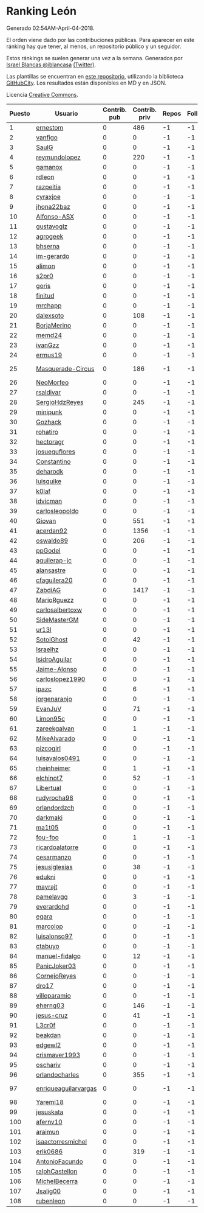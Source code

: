 # Ranking León

Generado 02:54AM-April-04-2018.

El orden viene dado por las contribuciones públicas. Para aparecer en este ránking hay que tener, al menos, un repositorio público y un seguidor.

Estos ránkings se suelen generar una vez a la semana. Generados por [Israel Blancas @iblancasa](https://github.com/iblancasa/) [(Twitter)](https://twitter.com/iblancasa).

Las plantillas se encuentran en [este repositorio](https://github.com/iblancasa/GH-Spanish-Ranking), utilizando la biblioteca [GitHubCity](https://github.com/iblancasa/GitHubCity). Los resultados están disponibles en MD y en JSON.

Licencia [Creative Commons](https://creativecommons.org/licenses/by/4.0/).

| Puesto   |  Usuario  | Contrib. pub | Contrib. priv |Repos| Followers | Desde |  Avatar  |
|----------|-----------|--------------|---------------|-----|-----------|-------|----------|
|1|[ernestom](https://github.com/ernestom)|0|486|-1|-1||![ernestom]()|
|2|[vanfigo](https://github.com/vanfigo)|0|0|-1|-1||![vanfigo]()|
|3|[SaulG](https://github.com/SaulG)|0|0|-1|-1||![SaulG]()|
|4|[reymundolopez](https://github.com/reymundolopez)|0|220|-1|-1||![reymundolopez]()|
|5|[gamanox](https://github.com/gamanox)|0|0|-1|-1||![gamanox]()|
|6|[rdleon](https://github.com/rdleon)|0|0|-1|-1||![rdleon]()|
|7|[razpeitia](https://github.com/razpeitia)|0|0|-1|-1||![razpeitia]()|
|8|[cyraxjoe](https://github.com/cyraxjoe)|0|0|-1|-1||![cyraxjoe]()|
|9|[jhona22baz](https://github.com/jhona22baz)|0|0|-1|-1||![jhona22baz]()|
|10|[Alfonso-ASX](https://github.com/Alfonso-ASX)|0|0|-1|-1||![Alfonso-ASX]()|
|11|[gustavoglz](https://github.com/gustavoglz)|0|0|-1|-1||![gustavoglz]()|
|12|[agrogeek](https://github.com/agrogeek)|0|0|-1|-1||![agrogeek]()|
|13|[bhserna](https://github.com/bhserna)|0|0|-1|-1||![bhserna]()|
|14|[im-gerardo](https://github.com/im-gerardo)|0|0|-1|-1||![im-gerardo]()|
|15|[alimon](https://github.com/alimon)|0|0|-1|-1||![alimon]()|
|16|[s2pr0](https://github.com/s2pr0)|0|0|-1|-1||![s2pr0]()|
|17|[goris](https://github.com/goris)|0|0|-1|-1||![goris]()|
|18|[finitud](https://github.com/finitud)|0|0|-1|-1||![finitud]()|
|19|[mrchapp](https://github.com/mrchapp)|0|0|-1|-1||![mrchapp]()|
|20|[dalexsoto](https://github.com/dalexsoto)|0|108|-1|-1||![dalexsoto]()|
|21|[BorjaMerino](https://github.com/BorjaMerino)|0|0|-1|-1||![BorjaMerino]()|
|22|[memd24](https://github.com/memd24)|0|0|-1|-1||![memd24]()|
|23|[ivanGzz](https://github.com/ivanGzz)|0|0|-1|-1||![ivanGzz]()|
|24|[ermus19](https://github.com/ermus19)|0|0|-1|-1||![ermus19]()|
|25|[Masquerade-Circus](https://github.com/Masquerade-Circus)|0|186|-1|-1||![Masquerade-Circus]()|
|26|[NeoMorfeo](https://github.com/NeoMorfeo)|0|0|-1|-1||![NeoMorfeo]()|
|27|[rsaldivar](https://github.com/rsaldivar)|0|0|-1|-1||![rsaldivar]()|
|28|[SergioHdzReyes](https://github.com/SergioHdzReyes)|0|245|-1|-1||![SergioHdzReyes]()|
|29|[minipunk](https://github.com/minipunk)|0|0|-1|-1||![minipunk]()|
|30|[Gozhack](https://github.com/Gozhack)|0|0|-1|-1||![Gozhack]()|
|31|[rohatiro](https://github.com/rohatiro)|0|0|-1|-1||![rohatiro]()|
|32|[hectoragr](https://github.com/hectoragr)|0|0|-1|-1||![hectoragr]()|
|33|[josueguflores](https://github.com/josueguflores)|0|0|-1|-1||![josueguflores]()|
|34|[Constantino](https://github.com/Constantino)|0|0|-1|-1||![Constantino]()|
|35|[deharodk](https://github.com/deharodk)|0|0|-1|-1||![deharodk]()|
|36|[luisquike](https://github.com/luisquike)|0|0|-1|-1||![luisquike]()|
|37|[k0laf](https://github.com/k0laf)|0|0|-1|-1||![k0laf]()|
|38|[idvicman](https://github.com/idvicman)|0|0|-1|-1||![idvicman]()|
|39|[carlosleopoldo](https://github.com/carlosleopoldo)|0|0|-1|-1||![carlosleopoldo]()|
|40|[Giovan](https://github.com/Giovan)|0|551|-1|-1||![Giovan]()|
|41|[acerdan92](https://github.com/acerdan92)|0|1356|-1|-1||![acerdan92]()|
|42|[oswaldo89](https://github.com/oswaldo89)|0|206|-1|-1||![oswaldo89]()|
|43|[ppGodel](https://github.com/ppGodel)|0|0|-1|-1||![ppGodel]()|
|44|[aguilerap-jc](https://github.com/aguilerap-jc)|0|0|-1|-1||![aguilerap-jc]()|
|45|[alansastre](https://github.com/alansastre)|0|0|-1|-1||![alansastre]()|
|46|[cfaguilera20](https://github.com/cfaguilera20)|0|0|-1|-1||![cfaguilera20]()|
|47|[ZabdiAG](https://github.com/ZabdiAG)|0|1417|-1|-1||![ZabdiAG]()|
|48|[MarioRguezz](https://github.com/MarioRguezz)|0|0|-1|-1||![MarioRguezz]()|
|49|[carlosalbertoxw](https://github.com/carlosalbertoxw)|0|0|-1|-1||![carlosalbertoxw]()|
|50|[SideMasterGM](https://github.com/SideMasterGM)|0|0|-1|-1||![SideMasterGM]()|
|51|[ur13l](https://github.com/ur13l)|0|0|-1|-1||![ur13l]()|
|52|[SotoiGhost](https://github.com/SotoiGhost)|0|42|-1|-1||![SotoiGhost]()|
|53|[Israelhz](https://github.com/Israelhz)|0|0|-1|-1||![Israelhz]()|
|54|[IsidroAguilar](https://github.com/IsidroAguilar)|0|0|-1|-1||![IsidroAguilar]()|
|55|[Jaime-Alonso](https://github.com/Jaime-Alonso)|0|0|-1|-1||![Jaime-Alonso]()|
|56|[carloslopez1990](https://github.com/carloslopez1990)|0|0|-1|-1||![carloslopez1990]()|
|57|[ipazc](https://github.com/ipazc)|0|6|-1|-1||![ipazc]()|
|58|[jorgenaranjo](https://github.com/jorgenaranjo)|0|0|-1|-1||![jorgenaranjo]()|
|59|[EvanJuV](https://github.com/EvanJuV)|0|71|-1|-1||![EvanJuV]()|
|60|[Limon95c](https://github.com/Limon95c)|0|0|-1|-1||![Limon95c]()|
|61|[zareekgalvan](https://github.com/zareekgalvan)|0|1|-1|-1||![zareekgalvan]()|
|62|[MikeAlvarado](https://github.com/MikeAlvarado)|0|0|-1|-1||![MikeAlvarado]()|
|63|[pizcogirl](https://github.com/pizcogirl)|0|0|-1|-1||![pizcogirl]()|
|64|[luisavalos0491](https://github.com/luisavalos0491)|0|0|-1|-1||![luisavalos0491]()|
|65|[rheinheimer](https://github.com/rheinheimer)|0|1|-1|-1||![rheinheimer]()|
|66|[elchinot7](https://github.com/elchinot7)|0|52|-1|-1||![elchinot7]()|
|67|[Libertual](https://github.com/Libertual)|0|0|-1|-1||![Libertual]()|
|68|[rudyrocha98](https://github.com/rudyrocha98)|0|0|-1|-1||![rudyrocha98]()|
|69|[orlandordzch](https://github.com/orlandordzch)|0|0|-1|-1||![orlandordzch]()|
|70|[darkmaki](https://github.com/darkmaki)|0|0|-1|-1||![darkmaki]()|
|71|[ma1t05](https://github.com/ma1t05)|0|0|-1|-1||![ma1t05]()|
|72|[fou-foo](https://github.com/fou-foo)|0|1|-1|-1||![fou-foo]()|
|73|[ricardoalatorre](https://github.com/ricardoalatorre)|0|0|-1|-1||![ricardoalatorre]()|
|74|[cesarmanzo](https://github.com/cesarmanzo)|0|0|-1|-1||![cesarmanzo]()|
|75|[jesusiglesias](https://github.com/jesusiglesias)|0|38|-1|-1||![jesusiglesias]()|
|76|[edukni](https://github.com/edukni)|0|0|-1|-1||![edukni]()|
|77|[mayrajt](https://github.com/mayrajt)|0|0|-1|-1||![mayrajt]()|
|78|[pamelavgg](https://github.com/pamelavgg)|0|3|-1|-1||![pamelavgg]()|
|79|[everardohd](https://github.com/everardohd)|0|0|-1|-1||![everardohd]()|
|80|[egara](https://github.com/egara)|0|0|-1|-1||![egara]()|
|81|[marcolop](https://github.com/marcolop)|0|0|-1|-1||![marcolop]()|
|82|[luisalonso97](https://github.com/luisalonso97)|0|0|-1|-1||![luisalonso97]()|
|83|[ctabuyo](https://github.com/ctabuyo)|0|0|-1|-1||![ctabuyo]()|
|84|[manuel-fidalgo](https://github.com/manuel-fidalgo)|0|12|-1|-1||![manuel-fidalgo]()|
|85|[PanicJoker03](https://github.com/PanicJoker03)|0|0|-1|-1||![PanicJoker03]()|
|86|[CornejoReyes](https://github.com/CornejoReyes)|0|0|-1|-1||![CornejoReyes]()|
|87|[dro17](https://github.com/dro17)|0|0|-1|-1||![dro17]()|
|88|[villeparamio](https://github.com/villeparamio)|0|0|-1|-1||![villeparamio]()|
|89|[eherng03](https://github.com/eherng03)|0|146|-1|-1||![eherng03]()|
|90|[jesus-cruz](https://github.com/jesus-cruz)|0|41|-1|-1||![jesus-cruz]()|
|91|[L3cr0f](https://github.com/L3cr0f)|0|0|-1|-1||![L3cr0f]()|
|92|[beakdan](https://github.com/beakdan)|0|0|-1|-1||![beakdan]()|
|93|[edgewl2](https://github.com/edgewl2)|0|0|-1|-1||![edgewl2]()|
|94|[crismaver1993](https://github.com/crismaver1993)|0|0|-1|-1||![crismaver1993]()|
|95|[oschariv](https://github.com/oschariv)|0|0|-1|-1||![oschariv]()|
|96|[orlandocharles](https://github.com/orlandocharles)|0|355|-1|-1||![orlandocharles]()|
|97|[enriqueaguilarvargas](https://github.com/enriqueaguilarvargas)|0|0|-1|-1||![enriqueaguilarvargas]()|
|98|[Yaremi18](https://github.com/Yaremi18)|0|0|-1|-1||![Yaremi18]()|
|99|[jesuskata](https://github.com/jesuskata)|0|0|-1|-1||![jesuskata]()|
|100|[afernv10](https://github.com/afernv10)|0|0|-1|-1||![afernv10]()|
|101|[araimun](https://github.com/araimun)|0|0|-1|-1||![araimun]()|
|102|[isaactorresmichel](https://github.com/isaactorresmichel)|0|0|-1|-1||![isaactorresmichel]()|
|103|[erik0686](https://github.com/erik0686)|0|319|-1|-1||![erik0686]()|
|104|[AntonioFacundo](https://github.com/AntonioFacundo)|0|0|-1|-1||![AntonioFacundo]()|
|105|[ralphCastellon](https://github.com/ralphCastellon)|0|0|-1|-1||![ralphCastellon]()|
|106|[MichelBecerra](https://github.com/MichelBecerra)|0|0|-1|-1||![MichelBecerra]()|
|107|[Jsalig00](https://github.com/Jsalig00)|0|0|-1|-1||![Jsalig00]()|
|108|[rubenleon](https://github.com/rubenleon)|0|0|-1|-1||![rubenleon]()|
